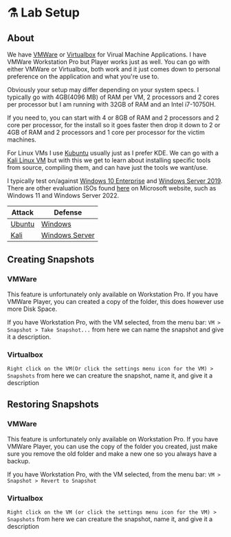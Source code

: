 # ⚗️ Lab Setup



## About

We have [VMWare](https://customerconnect.vmware.com/en/downloads/details?downloadGroup=WKST-PLAYER-1623-NEW\&productId=1039\&rPId=85399) or [Virtualbox](https://www.virtualbox.org/) for Virual Machine Applications. I have VMWare Workstation Pro but Player works just as well. You can go with either VMWare or Virtualbox, both work and it just comes down to personal preference on the application and what you're use to.

Obviously your setup may differ depending on your system specs. I typically go with 4GB(4096 MB) of RAM per VM, 2 processors and 2 cores per processor but I am running with 32GB of RAM and an Intel i7-10750H.

If you need to, you can start with 4 or 8GB of RAM and 2 processors and 2 core per processor, for the install so it goes faster then drop it down to 2 or 4GB of RAM and 2 processors and 1 core per processor for the victim machines.

For Linux VMs I use [Kubuntu](https://kubuntu.org/) usually just as I prefer KDE. We can go with a [Kali Linux VM](https://www.kali.org/get-kali/) but with this we get to learn about installing specific tools from source, compiling them, and can have just the tools we want/use.&#x20;

I typically test on/against [Windows 10 Enterprise](https://www.microsoft.com/en-us/evalcenter/evaluate-windows-10-enterprise) and [Windows Server 2019](https://www.microsoft.com/en-us/evalcenter/evaluate-windows-server-2019). There are other evaluation ISOs found [here](https://www.microsoft.com/en-us/evalcenter/) on Microsoft website, such as Windows 11 and Windows Server 2022.

| Attack                 | Defense                                |
| ---------------------- | -------------------------------------- |
| [Ubuntu](ubuntu-vm.md) | [Windows](windows-user-vm.md)          |
| [Kali](kali-vm.md)     | [Windows Server](windows-server-vm.md) |

## Creating Snapshots

### VMWare

This feature is unfortunately only available on Workstation Pro. If you have VMWare Player, you can created a copy of the folder, this does however use more Disk Space.

If you have Workstation Pro, with the VM selected, from the menu bar: `VM > Snapshot > Take Snapshot...` from here we can name the snapshot and give it a description.

### Virtualbox

`Right click on the VM(Or click the settings menu icon for the VM) > Snapshots` from here we can creature the snapshot, name it, and give it a description

## Restoring Snapshots

### VMWare

This feature is unfortunately only available on Workstation Pro. If you have VMWare Player, you can use the copy of the folder you created, just make sure you remove the old folder and make a new one so you always have a backup.

If you have Workstation Pro, with the VM selected, from the menu bar: `VM > Snapshot > Revert to Snapshot`

### Virtualbox

`Right click on the VM (or click the settings menu icon for the VM) > Snapshots` from here we can creature the snapshot, name it, and give it a description
